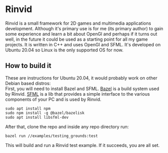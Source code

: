# Rinvid

Rinvid is a small framework for 2D games and multimedia applications development. Although it's primary use is for me (its primary author) to gain some experience and learn a bit about OpenGl and perhaps if it turns out well, in the future it could be used as a starting point for all my game projects. It is written in C++ and uses OpenGl and SFML. It's developed on Ubuntu 20.04 so Linux is the only supported OS for now.  

## How to build it

These are instructions for Ubuntu 20.04, it would probably work on other Debian based distros:  
First, you will need to install Bazel and SFML. [Bazel](https://bazel.build/) is a build system used by Rinvid. [SFML](https://www.sfml-dev.org/) is a lib that provides a simple interface to the various components of your PC and is used by Rinvid.  

    sudo apt install npm  
    sudo npm install -g @bazel/bazelisk  
    sudo apt install libsfml-dev  

After that, clone the repo and inside any repo directory run:  
    
    bazel run //examples/testing_grounds:test

This will build and run a Rinvid test example. If it succeeds, you are all set.  
